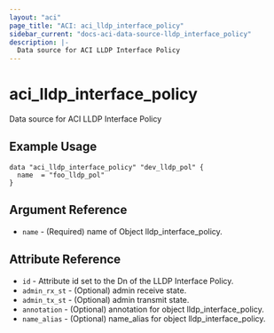 ```yaml
---
layout: "aci"
page_title: "ACI: aci_lldp_interface_policy"
sidebar_current: "docs-aci-data-source-lldp_interface_policy"
description: |-
  Data source for ACI LLDP Interface Policy
---
```


# aci_lldp_interface_policy #
Data source for ACI LLDP Interface Policy

## Example Usage ##

```hcl
data "aci_lldp_interface_policy" "dev_lldp_pol" {
  name  = "foo_lldp_pol"
}
```
## Argument Reference ##
* `name` - (Required) name of Object lldp_interface_policy.



## Attribute Reference

* `id` - Attribute id set to the Dn of the LLDP Interface Policy.
* `admin_rx_st` - (Optional) admin receive state.
* `admin_tx_st` - (Optional) admin transmit state.
* `annotation` - (Optional) annotation for object lldp_interface_policy.
* `name_alias` - (Optional) name_alias for object lldp_interface_policy.

